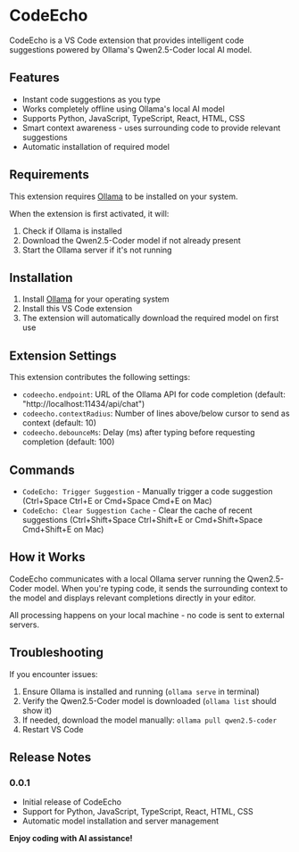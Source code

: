 # CodeEcho

CodeEcho is a VS Code extension that provides intelligent code suggestions powered by Ollama's Qwen2.5-Coder local AI model.

## Features

- Instant code suggestions as you type
- Works completely offline using Ollama's local AI model
- Supports Python, JavaScript, TypeScript, React, HTML, CSS
- Smart context awareness - uses surrounding code to provide relevant suggestions
- Automatic installation of required model

## Requirements

This extension requires [Ollama](https://ollama.com/download) to be installed on your system.

When the extension is first activated, it will:
1. Check if Ollama is installed
2. Download the Qwen2.5-Coder model if not already present
3. Start the Ollama server if it's not running

## Installation

1. Install [Ollama](https://ollama.com/download) for your operating system
2. Install this VS Code extension
3. The extension will automatically download the required model on first use

## Extension Settings

This extension contributes the following settings:

* `codeecho.endpoint`: URL of the Ollama API for code completion (default: "http://localhost:11434/api/chat")
* `codeecho.contextRadius`: Number of lines above/below cursor to send as context (default: 10)
* `codeecho.debounceMs`: Delay (ms) after typing before requesting completion (default: 100)

## Commands

* `CodeEcho: Trigger Suggestion` - Manually trigger a code suggestion (Ctrl+Space Ctrl+E or Cmd+Space Cmd+E on Mac)
* `CodeEcho: Clear Suggestion Cache` - Clear the cache of recent suggestions (Ctrl+Shift+Space Ctrl+Shift+E or Cmd+Shift+Space Cmd+Shift+E on Mac)

## How it Works

CodeEcho communicates with a local Ollama server running the Qwen2.5-Coder model. When you're typing code, it sends the surrounding context to the model and displays relevant completions directly in your editor.

All processing happens on your local machine - no code is sent to external servers.

## Troubleshooting

If you encounter issues:

1. Ensure Ollama is installed and running (`ollama serve` in terminal)
2. Verify the Qwen2.5-Coder model is downloaded (`ollama list` should show it)
3. If needed, download the model manually: `ollama pull qwen2.5-coder`
4. Restart VS Code

## Release Notes

### 0.0.1

- Initial release of CodeEcho
- Support for Python, JavaScript, TypeScript, React, HTML, CSS
- Automatic model installation and server management

**Enjoy coding with AI assistance!**
